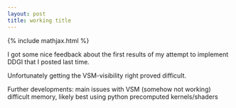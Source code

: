 ```yaml
---
layout: post
title: working title
---
```


{% include mathjax.html %}

I got some nice feedback about the first results of my attempt to implement DDGI
that I posted last time.

Unfortunately getting the VSM-visibility right proved difficult.


Further developments:
main issues with VSM (somehow not working)
difficult memory, likely best using python precomputed kernels/shaders